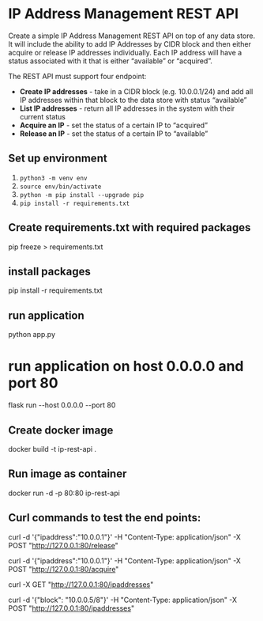 # IP Address Management REST API
 
Create a simple IP Address Management REST API on top of any data store. It will include the ability to add IP Addresses by CIDR block and then either acquire or release IP addresses individually. Each IP address will have a status associated with it that is either “available” or “acquired”. 
 
The REST API must support four endpoint:
  * **Create IP addresses** - take in a CIDR block (e.g. 10.0.0.1/24) and add all IP addresses within that block to the data store with status “available”
  * **List IP addresses** - return all IP addresses in the system with their current status
  * **Acquire an IP** - set the status of a certain IP to “acquired”
  * **Release an IP** - set the status of a certain IP to “available”

## Set up environment
1. `python3 -m venv env`
2. `source env/bin/activate`
3. `python -m pip install --upgrade pip`
4. `pip install -r requirements.txt`

## Create requirements.txt with required packages
  pip freeze > requirements.txt

## install packages
  pip install -r requirements.txt

## run application
  python app.py

# run application on host 0.0.0.0 and port 80

flask run --host 0.0.0.0 --port 80

## Create docker image
  docker build -t ip-rest-api .

## Run image as container

  docker run -d -p 80:80 ip-rest-api


## Curl commands to test the end points: 

  curl -d '{"ipaddress":"10.0.0.1"}' -H "Content-Type: application/json" -X POST "http://127.0.0.1:80/release"

  curl -d '{"ipaddress":"10.0.0.1"}' -H "Content-Type: application/json" -X POST "http://127.0.0.1:80/acquire"

  curl -X GET "http://127.0.0.1:80/ipaddresses"

  curl -d '{"block": "10.0.0.5/8"}' -H "Content-Type: application/json" -X POST "http://127.0.0.1:80/ipaddresses"


